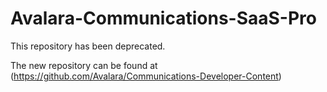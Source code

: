 # Avalara-Communications-SaaS-Pro
This repository has been deprecated.

The new repository can be found at (https://github.com/Avalara/Communications-Developer-Content)
